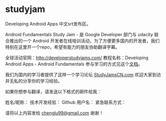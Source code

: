 # studyjam
Developing Android Apps 中文srt发布区。

Android Fundamentals Study Jam - 是 Google Developer 部门与 udacity 联合推出的一个 Android 开发者在线培训活动，为了方便更多国内的开发者，我们特别在这里开一个repo，希望有能力的朋友协助翻译字幕。

全球活动官网：http://developerstudyjams.com/
教程名称：Developing Android Apps - Android Fundamentals
参与学习的方式见这个[文档](https://www.gdgdocs.org/document/preview?hgd=1&id=1mMNwueUmV6U9KdJ3RRIQy9PtfTWWnagAsHqjAv4x8ig)。

我们为国内的学习者提供了这样一个学习论坛 [StudyJamsCN.com](http://StudyJamsCN.com) 欢迎大家到访并无私的分享你的学习经验。

如果你想参与翻译，请发送以下格式的邮件给我：

姓名/昵称：
技术开发经验：
Github 用户名：
紧急联系方式：

请将以上内容发给 chenglu99@gmail.com 谢谢！
